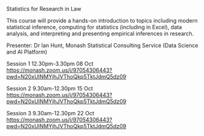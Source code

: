 Statistics for Research in Law

This course will provide a hands-on introduction to topics including modern statistical inference, computing for statistics (including in Excel), data analysis, and interpreting and presenting empirical inferences in research.

Presenter: Dr Ian Hunt, Monash Statistical Consulting Service (Data Science and AI Platform)

Session 1
12.30pm-3.30pm 08 Oct
https://monash.zoom.us/j/97054306443?pwd=N20xUlNMYjhJVThoQkp5TktJdmQ5dz09 

Session 2
9.30am-12.30pm 15 Oct
https://monash.zoom.us/j/97054306443?pwd=N20xUlNMYjhJVThoQkp5TktJdmQ5dz09 

Session 3
9.30am-12.30pm 22 Oct
https://monash.zoom.us/j/97054306443?pwd=N20xUlNMYjhJVThoQkp5TktJdmQ5dz09 



